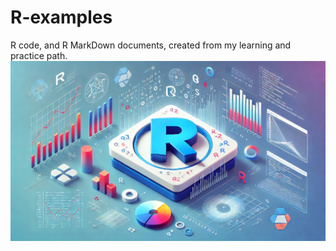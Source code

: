# R-examples
R code, and R MarkDown documents, created from my learning and practice path.
![](/images/r_banner.jpg)

